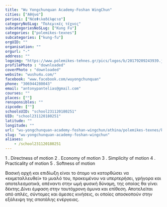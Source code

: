 ```yaml
---
title: "Wu Yongchunquan Academy-Foshan WingChun"
cities: ["Αθήνα"]
perioxi: ["ΝέαΦιλαδέλφεια"]
categoryNoSLug: "Πολεμικές τέχνες"
subcategoriesNoSLug: ["Kung Fu"]
categories: ["polemikes-texnes"]
subcategories: ["kung-fu"]
orgUID: ""
organisation: ""
orgurl: "-"
address: ""
logoimg: "https://www.polemikes-tehnes.gr/pics/logos/b/20179209243939.jpg"
profilePhoto : "downloaded"
coverPhoto : "downloaded"
website: "wushu4u.com/"
facebook: "www.facebook.com/wuyongchunquan"
phone: "306944280043"
email: "antonypantelias@gmail.com"
courses: ""
places: [""]
rensponsibles: ""
zipcode: [""]
schoolsUID: "school231120180251"
UID: "school231120180251"
latitude: ""
longitude: ""
url: "wu-yongchunquan-academy-foshan-wingchun/athina/polemikes-texnes/kung-fu"
slug: "wu-yongchunquan-academy-foshan-wingchun"
aliases:
    - /school231120180251
---
```



1 . Directness of motion 2 . Economy of motion 3 . Simplicity of motion 4 . Practicality of motion 5 . Softness of motion

Βασική αρχή και επιδίωξη είναι το άτομο να κατορθώσει να «εκμεταλλευθεί» το μυαλό του, προκειμένου να υπερτερήσει, γρήγορα και αποτελεσματικά, απέναντι στην ωμή φυσική δύναμη, της οποίας θα γίνει δέκτης.Δίνει έμφαση στην ταυτόχρονη άμυνα και επίθεση. Αποτελείται από απλές, σύντομες και άμεσες κινήσεις, οι οποίες αποσκοπούν στην εξάλειψη της σπατάλης ενέργειας.